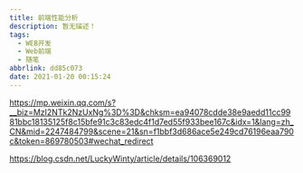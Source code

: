 ```yaml
---
title: 前端性能分析
description: 暂无描述！
tags:
  - WEB开发
  - Web前端
  - 随笔
abbrlink: dd85c073
date: 2021-01-20 00:15:24
---
```




https://mp.weixin.qq.com/s?__biz=MzI2NTk2NzUxNg%3D%3D&chksm=ea94078cdde38e9aedd11cc9981bbc18135125f8c15bfe91c3c83edc4f1d7ed55f933bee167c&idx=1&lang=zh_CN&mid=2247484799&scene=21&sn=f1bbf3d686ace5e249cd76196eaa790c&token=869780503#wechat_redirect





https://blog.csdn.net/LuckyWinty/article/details/106369012

